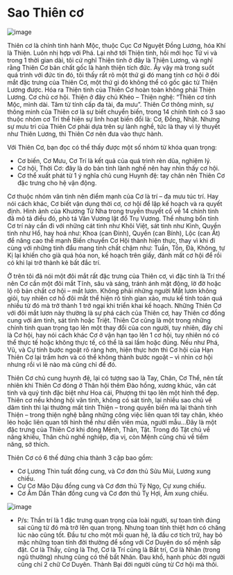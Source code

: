 # Sao Thiên cơ

![image](https://github.com/user-attachments/assets/15070dc9-bef1-4e6b-907f-090a7e9fd97b)

Thiên cơ là chính tinh hành Mộc, thuộc Cục Cơ Nguyệt Đồng Lương, hóa Khí là Thiện. Luôn nhị hợp với Phá. Lại nhớ tới Thiện tinh, hồi mới học Tử vi và trong 1 thời gian dài, tôi cứ nghĩ Thiện tinh ở đây là Thiện Lương, và nghĩ rằng Thiên Cơ bản chất gốc là hành thiện tích đức. Ấy vậy mà trong suốt quá trình với đức tin đó, tôi thấy rất rõ một thứ gì đó mang tính cơ hội ở đôi mắt đặc trưng của Thiên Cơ, một thứ gì đó không thể có gốc gác từ Thiện Lương được. Hóa ra Thiện tinh của Thiên Cơ hoàn toàn không phải Thiện Lương. Cơ chủ cơ hội. Thiện ở đây chủ Khéo – Thiện nghệ: “Thiên cơ tính Mộc, mình dài. Tâm từ tính cấp đa tài, đa mưu”. Thiên Cơ thông minh, sự thông minh của Thiên cơ là sự biết chuyển biến, trong 14 chính tinh có 3 sao thuộc nhóm cơ Trí thể hiện sự linh hoạt biến đổi là: Cơ, Đồng, Nhật. Nhưng sự mưu tri của Thiên Cơ phải dựa trên sự lành nghề, tức là thay vì lý thuyết như Thiên Lương, thì Thiên Cơ nên đưa vào thực hành.

Với Thiên Cơ, bạn đọc có thể thấy được một số nhóm từ khóa quan trọng:
- Cơ biến, Cơ Mưu, Cơ Trí là kết quả của quá trình rèn dũa, nghiệm lý.
- Cơ hội, Thời Cơ: đây là do bản tính lành nghề nên hay nhìn thấy cơ hội.
- Cơ thể xuất phát từ 1 ý nghĩa chủ cung Huynh đệ: tay chân nên Thiên Cơ đặc trưng cho hệ vận động.

Cơ thuộc nhóm văn tinh nên điểm mạnh của Cơ là trí – đa mưu túc trí. Hay nói cách khác, Cơ biết vận dụng thời cơ, cơ hội để lập kế hoạch và ra quyết định. Hình ảnh của Khương Tử Nha trong truyền thuyết cổ về 14 chính tinh đã mô tả điều đó, phò tá Văn Vương lật đổ Trụ Vương. Thế nhưng bổn tính Cơ trí này cần đi với những cát tinh như Khôi Việt, sát tinh như Kình, Quyền tinh như Hổ, hay hoá như: Khoa (can Đinh), Quyền (can Bính), Lộc (can Ất) để nâng cao thế mạnh Biến chuyển Cơ Hội thành hiện thực, thay vì khi đi cùng với những tinh đẩu mang tính chất chậm như: Tuần, Tồn, Đà, Không, tự Kị lại khiến cho già quá hóa non, kế hoạch trên giấy, đánh mất cơ hội để rồi có khi lại trở thành kẻ bất đắc trí.

Ở trên tôi đã nói một đôi mắt rất đặc trưng của Thiên cơ, vì đặc tính là Trí thế nên Cơ cần một đôi mắt Tĩnh, sâu và sáng, tránh ánh mặt động, lờ đờ hoặc lộ rõ bản chất cơ hội – mắt lươn. Không phải những người Mắt lươn không giỏi, tuy nhiên cơ hồ đôi mắt thể hiện rõ tính gian xảo, mưu kế tính toán quá nhiều từ đó mà trở thành 1 trở ngại khi triển khai kế hoạch. Những Thiên Cơ với đôi mắt lươn này thường là sự phá cách của Thiên cơ, hay Thiên cơ đồng cung với ám tinh, sát tinh hoặc Triệt. Thiên Cơ cũng là một trong những chính tinh quan trọng tạo lên một thay đổi của con người, tuy nhiên, đây chỉ là Cơ hội, hay nói cách khác Cơ ở vận hạn tạo lên 1 cơ hội, tuy nhiên nó có thể thực tế hoặc không thực tế, có thể là sai lầm hoặc đúng. Nếu như Phá, Vũ, và Cự tính bước ngoặt rõ ràng hơn, hiện thực hơn thì Cơ hội của Hạn Thiên Cơ lại trầm hơn và có thể không thành bước ngoặt – vì nhìn cơ hội nhưng rồi vì lẽ nào mà cũng chỉ để đó.

Thiên Cơ chủ cung huynh đệ, lại có tượng sao là Tay, Chân, Cơ Thể, nên tất nhiên khi Thiên Cơ đóng ở Thân hội thêm Đào hồng, xương khúc, văn cát tinh và quý tinh đặc biệt như Hoa cái, Phượng thì tạo lên một hình thể đẹp. Thiên cơ nếu không hội văn tinh, không có sát tinh, lại nhiều sao chủ về dâm tinh thì lại thường mất tính Thiện – trong quyền biến mà lại thành tính Thiện – trong thiện nghệ bằng những công việc liên quan tới tay chân, khéo léo hoặc liên quan tới hình thể như diễn viên múa, người mẫu…Đây là một đặc trưng của Thiên Cơ khi đóng Mệnh, Thân, Tật. Trong đó Tật chủ về năng khiếu, Thân chủ nghề nghiệp, địa vị, còn Mệnh cũng chủ về tiềm năng, sở thích.

Thiên Cơ có 6 thế đứng chia thành 3 cặp bao gồm:
- Cơ Lương Thìn tuất đồng cung, và Cơ đơn thủ Sửu Mùi, Lương xung chiếu.
- Cự Cơ Mão Dậu đồng cung và Cơ đơn thủ Tý Ngọ, Cự xung chiếu.
- Cơ Âm Dần Thân đồng cung và Cơ đơn thủ Tỵ Hợi, Âm xung chiếu.

![image](https://github.com/user-attachments/assets/b3b08422-3530-48db-8834-0acf3cbc282a)

- P/s: Thần trí là 1 đặc trưng quan trọng của loài người, sự toan tính đúng sai cũng từ đó mà trở lên quan trọng. Nhưng toan tính thiệt hơn có chăng lúc nào cũng tốt. Đầu tư cho một mối quan hệ, là đầu cơ tích trữ, hay bỏ mặc những toan tính đời thường để sống với Cơ Duyên do số mệnh sắp đặt. Cơ là Thầy, cũng là Thợ, Cơ là Trí cũng là Bất trí, Cơ là Nhân (trong ngũ thường) nhưng cũng có thể bất Nhân. Đau khổ, hạnh phúc đời người cũng chỉ 2 chữ Cơ Duyên. Thành Bại đời người cũng từ Cơ hội mà thôi.
